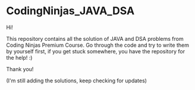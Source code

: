 # CodingNinjas_JAVA_DSA
Hi! 

This repository contains all the solution of JAVA and DSA problems from Coding Ninjas Premium Course. 
Go through the code and try to write them by yourself first, if you get stuck somewhere, you have the repository for the help! :)

Thank you!

(I'm still adding the solutions, keep checking for updates)
